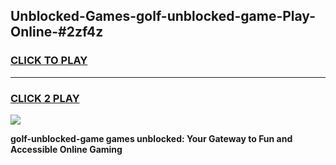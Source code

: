 
## Unblocked-Games-golf-unblocked-game-Play-Online-#2zf4z
<h3>
<a href="https://premium.freeplayer.one?title=golf-unblocked-game&ref=27F">CLICK TO PLAY</a></h3>
<hr>

<h3>
<a href="https://premium.freeplayer.one?title=golf-unblocked-game&ref=27F">CLICK 2 PLAY</a>
  
</h3>

<a href="https://premium.freeplayer.one?title=golf-unblocked-game&ref=27F"><img src="https://clearcache.store/games.png"></a>


**golf-unblocked-game games unblocked: Your Gateway to Fun and Accessible Online Gaming**

